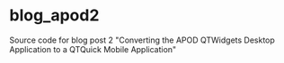 # blog_apod2
Source code for blog post 2 "Converting the APOD QTWidgets Desktop Application to a QTQuick Mobile Application"
